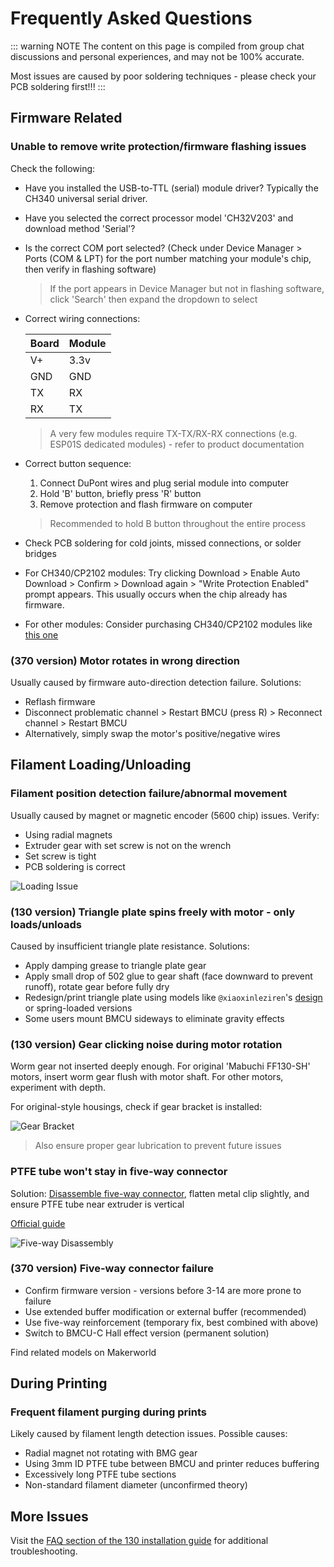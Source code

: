 # Frequently Asked Questions

::: warning NOTE
The content on this page is compiled from group chat discussions and personal experiences, and may not be 100% accurate.

Most issues are caused by poor soldering techniques - please check your PCB soldering first!!!
:::

## Firmware Related

### Unable to remove write protection/firmware flashing issues

Check the following:

- Have you installed the USB-to-TTL (serial) module driver? Typically the CH340 universal serial driver.
- Have you selected the correct processor model 'CH32V203' and download method 'Serial'?
- Is the correct COM port selected? (Check under Device Manager > Ports (COM & LPT) for the port number matching your module's chip, then verify in flashing software)
  > If the port appears in Device Manager but not in flashing software, click 'Search' then expand the dropdown to select
- Correct wiring connections:

    | Board | Module |
    | :--- | :--- |
    | V+   | 3.3v |
    | GND  | GND  |
    | TX   | RX   |
    | RX   | TX   |

  > A very few modules require TX-TX/RX-RX connections (e.g. ESP01S dedicated modules) - refer to product documentation

- Correct button sequence:
  
    1. Connect DuPont wires and plug serial module into computer
    2. Hold 'B' button, briefly press 'R' button
    3. Remove protection and flash firmware on computer
    > Recommended to hold B button throughout the entire process

- Check PCB soldering for cold joints, missed connections, or solder bridges

- For CH340/CP2102 modules: Try clicking Download > Enable Auto Download > Confirm > Download again > "Write Protection Enabled" prompt appears. This usually occurs when the chip already has firmware.

- For other modules: Consider purchasing CH340/CP2102 modules like [this one](https://item.taobao.com/item.htm?abbucket=18&id=723291896174)

### (370 version) Motor rotates in wrong direction

Usually caused by firmware auto-direction detection failure. Solutions:

- Reflash firmware
- Disconnect problematic channel > Restart BMCU (press R) > Reconnect channel > Restart BMCU
- Alternatively, simply swap the motor's positive/negative wires

## Filament Loading/Unloading

### Filament position detection failure/abnormal movement

Usually caused by magnet or magnetic encoder (5600 chip) issues. Verify:
- Using radial magnets
- Extruder gear with set screw is not on the wrench
- Set screw is tight
- PCB soldering is correct

![Loading Issue](/assets/debug/进退料异常.jpg)

### (130 version) Triangle plate spins freely with motor - only loads/unloads

Caused by insufficient triangle plate resistance. Solutions:
- Apply damping grease to triangle plate gear
- Apply small drop of 502 glue to gear shaft (face downward to prevent runoff), rotate gear before fully dry
- Redesign/print triangle plate using models like `@xiaoxinleziren`'s [design](https://www.bilibili.com/video/BV1PuPCehEP3) or spring-loaded versions
- Some users mount BMCU sideways to eliminate gravity effects

### (130 version) Gear clicking noise during motor rotation

Worm gear not inserted deeply enough. For original 'Mabuchi FF130-SH' motors, insert worm gear flush with motor shaft. For other motors, experiment with depth.

For original-style housings, check if gear bracket is installed:

![Gear Bracket](/assets/debug/齿轮架.png)

> Also ensure proper gear lubrication to prevent future issues

### PTFE tube won't stay in five-way connector

Solution: [Disassemble five-way connector](https://wiki.bambulab.com/zh/a1/maintenance/filament_hub_cleaning), flatten metal clip slightly, and ensure PTFE tube near extruder is vertical

[Official guide](https://wiki.bambulab.com/zh/a1/troubleshooting/ams-lite-filament-hub-cannot-hold-tube)

![Five-way Disassembly](/assets/debug/五通拆解图.jpg)

### (370 version) Five-way connector failure

- Confirm firmware version - versions before 3-14 are more prone to failure
- Use extended buffer modification or external buffer (recommended)
- Use five-way reinforcement (temporary fix, best combined with above)
- Switch to BMCU-C Hall effect version (permanent solution)

Find related models on Makerworld

## During Printing

### Frequent filament purging during prints

Likely caused by filament length detection issues. Possible causes:

- Radial magnet not rotating with BMG gear
- Using 3mm ID PTFE tube between BMCU and printer reduces buffering
- Excessively long PTFE tube sections
- Non-standard filament diameter (unconfirmed theory)

## More Issues

Visit the [FAQ section of the 130 installation guide](/doc/build/130#常见问题及处理解析) for additional troubleshooting.